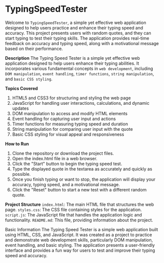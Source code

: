 # TypingSpeedTester

Welcome to `TypingSpeedTester`, a simple yet effective web application designed to help users practice and enhance their typing speed and accuracy. This project presents users with random quotes, and they can start typing to test their typing skills. The application provides real-time feedback on accuracy and typing speed, along with a motivational message based on their performance.

**Description**
The Typing Speed Tester is a simple yet effective web application designed to help users enhance their typing abilities. It incorporates various fundamental concepts in `web development`, including `DOM manipulation`, `event handling`, `timer functions`, `string manipulation`, and `basic CSS styling`.

**Topics Covered**
1. HTML5 and CSS3 for structuring and styling the web page
2. JavaScript for handling user interactions, calculations, and dynamic updates
3. DOM manipulation to access and modify HTML elements
4. Event handling for capturing user input and actions
5. Timer functions for measuring typing speed and duration
6. String manipulation for comparing user input with the quote
7. Basic CSS styling for visual appeal and responsiveness


**How to Run**
1) Clone the repository or download the project files.
2) Open the index.html file in a web browser.
3) Click the "Start" button to begin the typing speed test.
4) Type the displayed quote in the textarea as accurately and quickly as possible.
5) Once you finish typing or want to stop, the application will display your accuracy, typing speed, and a motivational message.
6) Click the "Reset" button to start a new test with a different random quote.

**Project Structure**
`index.html`: The main HTML file that structures the web page.
`styles.css`: The CSS file containing styles for the application.
`script.js`: The JavaScript file that handles the application logic and functionality.
`README.md`: This file, providing information about the project.


Basic Information
The Typing Speed Tester is a simple web application built using HTML, CSS, and JavaScript. It was created as a project to practice and demonstrate web development skills, particularly DOM manipulation, event handling, and basic styling. The application presents a user-friendly interface and provides a fun way for users to test and improve their typing speed and accuracy.
